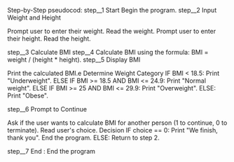 Step-by-Step pseudocod:
step__1 Start
Begin the program.
step__2 Input Weight and Height

Prompt user to enter their weight.
Read the weight.
Prompt user to enter their height.
Read the height.

step__3 Calculate BMI
step__4 Calculate BMI using the formula: BMI = weight / (height * height).
step__5 Display BMI

Print the calculated BMI.e
Determine Weight Category
IF BMI < 18.5:
Print "Underweight".
ELSE IF BMI >= 18.5 AND BMI <= 24.9:
Print "Normal weight".
ELSE IF BMI >= 25 AND BMI <= 29.9:
Print "Overweight".
ELSE:
Print "Obese".

step__6 Prompt to Continue

Ask if the user wants to calculate BMI for another person (1 to continue, 0 to terminate).
Read user's choice.
Decision
IF choice == 0:
Print "We finish, thank you".
End the program.
ELSE:
Return to step 2.

step__7 End :
End the program




